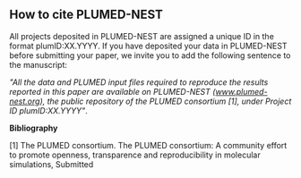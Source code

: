 How to cite PLUMED-NEST
-----------------------------
All projects deposited in PLUMED-NEST are assigned a unique ID in the format plumID:XX.YYYY.
If you have deposited your data in PLUMED-NEST before submitting your paper, we invite you to add the following sentence to the manuscript:

*"All the data and PLUMED input files required to reproduce the results reported in this paper are available on PLUMED-NEST (www.plumed-nest.org), 
the public repository of the PLUMED consortium [1], under Project ID plumID:XX.YYYY"*.

**Bibliography**

[1] The PLUMED consortium.
The PLUMED consortium: A community effort to promote openness, transparence and reproducibility in molecular simulations,
Submitted
